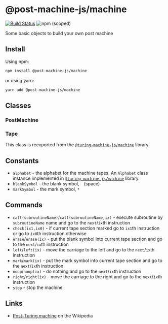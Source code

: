 # @post-machine-js/machine

[![Build Status](https://travis-ci.com/mellonis/post-machine-js.svg?branch=master)](https://travis-ci.com/mellonis/post-machine-js)
![npm (scoped)](https://img.shields.io/npm/v/@post-machine-js/machine)

Some basic objects to build your own post machine  

## Install

Using npm:

```sh
npm install @post-machine-js/machine
```

or using yarn:

```sh
yarn add @post-machine-js/machine
```

## Classes

### PostMachine

### Tape

This class is reexported from the [`@turing-machine-js/machine`](https://github.com/mellonis/turing-machine-js/tree/next/packages/machine) library.

## Constants

* `alphabet` - the alphabet for the machine tapes. An `Alphabet` class instance implemented in [`@turing-machine-js/machine`](https://github.com/mellonis/turing-machine-js/tree/next/packages/machine) library.
* `blankSymbol` - the blank symbol, ` ` (space)
* `markSymbol` - the mark symbol, `*`

## Commands

* `call(subroutineName)`/`call(subroutineName,ix)` - execute subroutine by `subroutineName` name and go to the `next`/`ix`th instruction
* `check(ix1,ix0)` - if current tape section marked go to `ix1`th instruction or go to `ix0`th instruction otherwise
* `erase`/`erase(ix)` - put the blank symbol into current tape section and go to the `next`/`ix`th instruction
* `left`/`left(ix)` - move the carriage to the left and go to the `next`/`ix`th instruction
* `mark`/`mark(ix)` - put the mark symbol into current tape section and go to the `next`/`ix`th instruction
* `noop`/`noop(ix)` - do nothing and go to the `next`/`ix`th instruction
* `right`/`right(ix)` - move the carriage to the right and go to the `next`/`ix`th instruction
* `stop` - stop the machine

## Links

- [Post–Turing machine](https://en.wikipedia.org/wiki/Post–Turing_machine) on the Wikipedia
